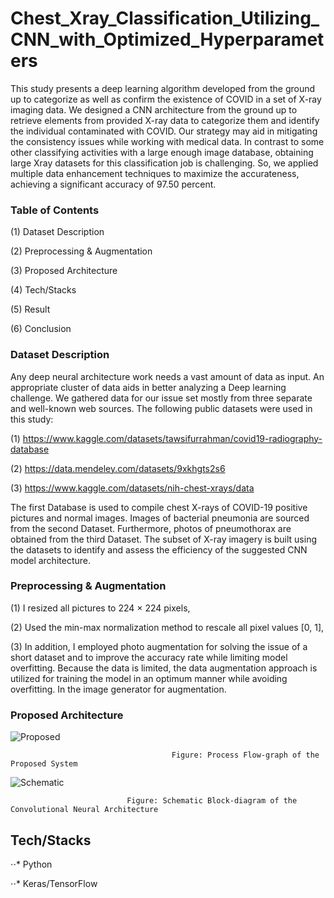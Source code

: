 # Chest_Xray_Classification_Utilizing_CNN_with_Optimized_Hyperparameters

This study presents a deep learning algorithm developed from the ground up to categorize as well as confirm the existence of COVID in a set of X-ray imaging data. We designed a CNN architecture from the ground up to retrieve elements from provided X-ray data to categorize them and identify the individual contaminated with COVID. Our strategy may aid in mitigating the consistency issues while working with medical data. In contrast to some other classifying activities with a large enough image database, obtaining large Xray datasets for this classification job is challenging. So, we applied multiple data enhancement techniques to maximize the accurateness, achieving a significant accuracy of 97.50 percent.

### Table of Contents

(1) Dataset Description

(2) Preprocessing & Augmentation

(3) Proposed Architecture

(4) Tech/Stacks

(5) Result 

(6) Conclusion

### Dataset Description

Any deep neural architecture work needs a vast amount of data as input. An appropriate cluster of data aids in better analyzing a Deep learning challenge. We gathered data for our issue set mostly from three separate and well-known web sources. The following public datasets were used in this study: 

(1) https://www.kaggle.com/datasets/tawsifurrahman/covid19-radiography-database

(2) https://data.mendeley.com/datasets/9xkhgts2s6

(3) https://www.kaggle.com/datasets/nih-chest-xrays/data

The first Database is used to compile chest X-rays of COVID-19 positive pictures and normal images. Images of bacterial pneumonia are sourced from the second Dataset. Furthermore, photos of pneumothorax are obtained from the third Dataset. The subset of X-ray imagery is built using the datasets to identify and assess the efficiency of the suggested CNN model architecture. 

### Preprocessing & Augmentation

(1) I resized all pictures to 224 × 224 pixels,

(2) Used the min-max normalization method to rescale all pixel values [0, 1],

(3) In addition, I employed photo augmentation for solving the issue of a short dataset and to improve the accuracy rate while limiting model overfitting. Because the data is limited, the data augmentation approach is utilized for training the model in an optimum manner while avoiding overfitting. In the image generator for augmentation.

### Proposed Architecture

![Proposed](https://user-images.githubusercontent.com/72793142/209836307-cf9c1581-9348-4603-96aa-b638a08e43a7.png)
                                             
                                        Figure: Process Flow-graph of the Proposed System
   
![Schematic](https://user-images.githubusercontent.com/72793142/209837008-bf1c2931-101d-4918-89f4-93131ee7b4f1.png)

                              Figure: Schematic Block-diagram of the Convolutional Neural Architecture

## Tech/Stacks

⋅⋅* Python

⋅⋅* Keras/TensorFlow
